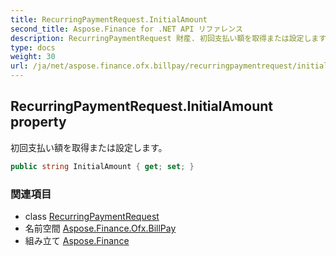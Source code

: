 ```yaml
---
title: RecurringPaymentRequest.InitialAmount
second_title: Aspose.Finance for .NET API リファレンス
description: RecurringPaymentRequest 財産. 初回支払い額を取得または設定します
type: docs
weight: 30
url: /ja/net/aspose.finance.ofx.billpay/recurringpaymentrequest/initialamount/
---
```

## RecurringPaymentRequest.InitialAmount property

初回支払い額を取得または設定します。

```csharp
public string InitialAmount { get; set; }
```

### 関連項目

* class [RecurringPaymentRequest](../)
* 名前空間 [Aspose.Finance.Ofx.BillPay](../../recurringpaymentrequest/)
* 組み立て [Aspose.Finance](../../../)


